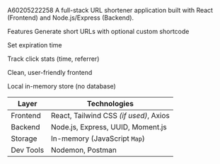 A60205222258
A full-stack URL shortener application built with React (Frontend) and Node.js/Express (Backend).

Features
Generate short URLs with optional custom shortcode

Set expiration time 

Track click stats (time, referrer)

Clean, user-friendly frontend

Local in-memory store (no database)

| Layer     | Technologies                           |
| --------- | -------------------------------------- |
| Frontend  | React, Tailwind CSS *(if used)*, Axios |
| Backend   | Node.js, Express, UUID, Moment.js      |
| Storage   | In-memory (JavaScript `Map`)           |
| Dev Tools | Nodemon, Postman                       |


